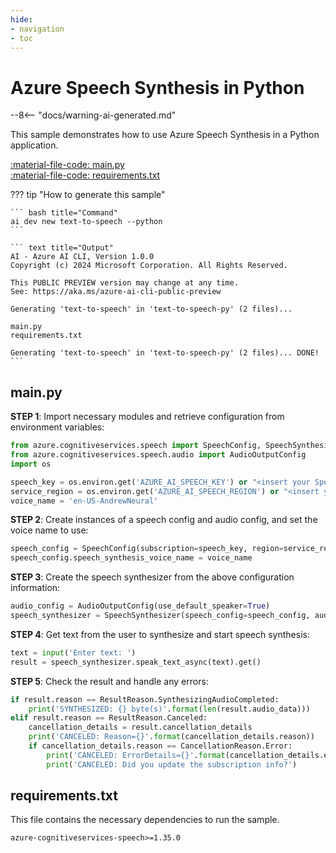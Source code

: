 ```yaml
---
hide:
- navigation
- toc
---
```

# Azure Speech Synthesis in Python

--8<-- "docs/warning-ai-generated.md"

This sample demonstrates how to use Azure Speech Synthesis in a Python application.

[:material-file-code: main.py](https://github.dev/robch/book-of-ai/blob/main/docs/samples/text-to-speech-py/main.py)  
[:material-file-code: requirements.txt](https://github.dev/robch/book-of-ai/blob/main/docs/samples/text-to-speech-py/requirements.txt)  

??? tip "How to generate this sample"

    ``` bash title="Command"
    ai dev new text-to-speech --python
    ```

    ``` text title="Output"
    AI - Azure AI CLI, Version 1.0.0
    Copyright (c) 2024 Microsoft Corporation. All Rights Reserved.

    This PUBLIC PREVIEW version may change at any time.
    See: https://aka.ms/azure-ai-cli-public-preview

    Generating 'text-to-speech' in 'text-to-speech-py' (2 files)...

    main.py
    requirements.txt

    Generating 'text-to-speech' in 'text-to-speech-py' (2 files)... DONE!
    ```


## main.py

**STEP 1**: Import necessary modules and retrieve configuration from environment variables:

``` python title="main.py"
from azure.cognitiveservices.speech import SpeechConfig, SpeechSynthesizer, SpeechSynthesisResult, SpeechSynthesisCancellationDetails, CancellationReason, ResultReason
from azure.cognitiveservices.speech.audio import AudioOutputConfig
import os

speech_key = os.environ.get('AZURE_AI_SPEECH_KEY') or "<insert your Speech Service API key here>"
service_region = os.environ.get('AZURE_AI_SPEECH_REGION') or "<insert your Speech Service region here>"
voice_name = 'en-US-AndrewNeural'
```

**STEP 2**: Create instances of a speech config and audio config, and set the voice name to use:

``` python title="main.py"
speech_config = SpeechConfig(subscription=speech_key, region=service_region)
speech_config.speech_synthesis_voice_name = voice_name
```

**STEP 3**: Create the speech synthesizer from the above configuration information:

``` python title="main.py"
audio_config = AudioOutputConfig(use_default_speaker=True)
speech_synthesizer = SpeechSynthesizer(speech_config=speech_config, audio_config=audio_config)
```

**STEP 4**: Get text from the user to synthesize and start speech synthesis:

``` python title="main.py"
text = input('Enter text: ')
result = speech_synthesizer.speak_text_async(text).get()
```

**STEP 5**: Check the result and handle any errors:

``` python title="main.py"
if result.reason == ResultReason.SynthesizingAudioCompleted:
    print('SYNTHESIZED: {} byte(s)'.format(len(result.audio_data)))
elif result.reason == ResultReason.Canceled:
    cancellation_details = result.cancellation_details
    print('CANCELED: Reason={}'.format(cancellation_details.reason))
    if cancellation_details.reason == CancellationReason.Error:
        print('CANCELED: ErrorDetails={}'.format(cancellation_details.error_details))
        print('CANCELED: Did you update the subscription info?')
```

## requirements.txt

This file contains the necessary dependencies to run the sample.

``` text title="requirements.txt"
azure-cognitiveservices-speech>=1.35.0
```

